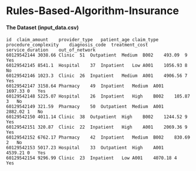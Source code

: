# Rules-Based-Algorithm-Insurance


#### The Dataset (input_data.csv)

    id	claim_amount	provider_type	patient_age	claim_type	procedure_complexity	diagnosis_code	treatment_cost	service_duration	out_of_network
    60129542144	3038.66	Clinic	51	Outpatient	Medium	B002	493.09	9	Yes
    60129542145	8541.1	Hospital	37	Inpatient	Low	A001	1056.93	8	No
    60129542146	1023.3	Clinic	26	Inpatient	Medium	A001	4906.56	7	Yes
    60129542147	3158.64	Pharmacy	49	Inpatient	Medium	A001	1697.33	0	Yes
    60129542148	5225.07	Hospital	26	Inpatient	High	B002	105.87	3	No
    60129542149	321.59	Pharmacy	50	Outpatient	Medium	A001	2882.02	1	No
    60129542150	4011.14	Clinic	38	Outpatient	High	B002	1244.52	9	Yes
    60129542151	320.87	Clinic	22	Inpatient	High	A001	2069.36	9	Yes
    60129542152	6762.17	Pharmacy	42	Inpatient	Medium	B002	830.69	2	No
    60129542153	5017.23	Hospital	33	Outpatient	High	A001	4539.21	0	Yes
    60129542154	9296.99	Clinic	23	Inpatient	Low	A001	4070.18	4	Yes
